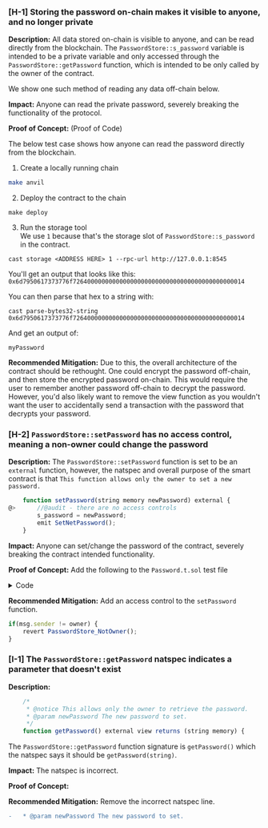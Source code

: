 ### [H-1] Storing the password on-chain makes it visible to anyone, and no longer private

**Description:** All data stored on-chain is visible to anyone, and can be read directly from the blockchain. The `PasswordStore::s_password` variable is intended to be a private variable and only accessed through the `PasswordStore::getPassword` function, which is intended to be only called by the owner of the contract.  
  
We show one such method of reading any data off-chain below.

**Impact:** Anyone can read the private password, severely breaking the functionality of the protocol.

**Proof of Concept:** (Proof of Code)

The below test case shows how anyone can read the password directly from the blockchain.  
1. Create a locally running chain  
```bash
make anvil
```
  
2. Deploy the contract to the chain   
```
make deploy
```

3. Run the storage tool  
We use `1` because that's the storage slot of `PasswordStore::s_password` in the contract.  
```
cast storage <ADDRESS HERE> 1 --rpc-url http://127.0.0.1:8545
```

You'll get an output that looks like this:
`0x6d7950617373776f726400000000000000000000000000000000000000000014`

You can then parse that hex to a string with:
```
cast parse-bytes32-string 0x6d7950617373776f726400000000000000000000000000000000000000000014
```

And get an output of:
```
myPassword
```

**Recommended Mitigation:** Due to this, the overall architecture of the contract should be rethought. One could encrypt the password off-chain, and then store the encrypted password on-chain. This would require the user to remember another password off-chain to decrypt the password. However, you'd also likely want to remove the view function as you wouldn't want the user to accidentally send a transaction with the password that decrypts your password.



### [H-2] `PasswordStore::setPassword` has no access control, meaning a non-owner could change the password

**Description:** The `PasswordStore::setPassword` function is set to be an `external` function, however, the natspec and overall purpose of the smart contract is that `This function allows only the owner to set a new password.`

```javascript
    function setPassword(string memory newPassword) external {
@>      //@audit - there are no access controls    
        s_password = newPassword;
        emit SetNetPassword();
    }
```
**Impact:** Anyone can set/change the password of the contract, severely breaking the contract intended functionality.  

**Proof of Concept:** Add the following to the `Password.t.sol` test file
<details>
<summary>Code</summary>

```javascript
    function test_non_owner_can_set_password(address randomAddress) public {
        vm.assume(randomAddress != owner);
        vm.prank(randomAddress);
        string memory expectedPassword = "myNewPassword";
        passwordStore.setPassword(expectedPassword);
        vm.prank(owner);
        string memory actualPassword = passwordStore.getPassword();
        assertEq(actualPassword, expectedPassword);
    }
```

</details>
  
**Recommended Mitigation:** Add an access control to the `setPassword` function.  

```javascript
if(msg.sender != owner) {
    revert PasswordStore_NotOwner();
}
```

### [I-1] The `PasswordStore::getPassword` natspec indicates a parameter that doesn't exist

**Description:** 

```javascript
    /*
     * @notice This allows only the owner to retrieve the password.
     * @param newPassword The new password to set.
     */
    function getPassword() external view returns (string memory) {
```  

The `PasswordStore::getPassword` function signature is `getPassword()` which the natspec says it should be `getPassword(string)`.  

**Impact:** The natspec is incorrect.

**Proof of Concept:**

**Recommended Mitigation:** Remove the incorrect natspec line.

```diff
-   * @param newPassword The new password to set.
```